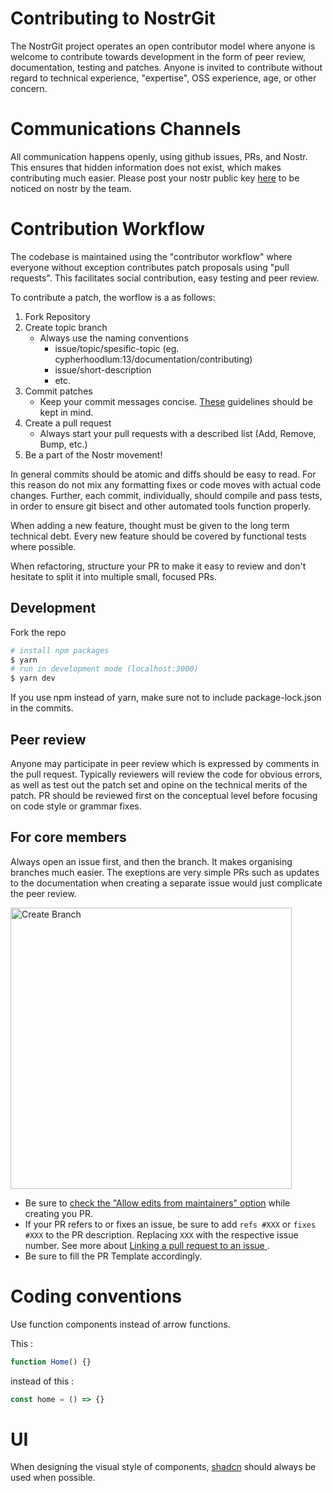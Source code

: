 # Contributing to NostrGit

The NostrGit project operates an open contributor model where anyone is welcome to contribute towards development in the form of peer review, documentation, testing and patches.
Anyone is invited to contribute without regard to technical experience, "expertise", OSS experience, age, or other concern.

# Communications Channels

All communication happens openly, using github issues, PRs, and Nostr. This ensures that hidden information does not exist, which makes contributing much easier. Please post your nostr public key [here](https://github.com/NostrGit/NostrGit/issues/19) to be noticed on nostr by the team.

# Contribution Workflow

The codebase is maintained using the "contributor workflow" where everyone without exception contributes patch proposals using "pull requests". This facilitates social contribution, easy testing and peer review.

To contribute a patch, the worflow is a as follows:

1. Fork Repository
2. Create topic branch
    - Always use the naming conventions
        - issue/topic/spesific-topic (eg. cypherhoodlum:13/documentation/contributing)
        - issue/short-description
        - etc.
3. Commit patches
    - Keep your commit messages concise. [These](https://chris.beams.io/posts/git-commit/) guidelines should be kept in mind.
4. Create a pull request
    - Always start your pull requests with a described list (Add, Remove, Bump, etc.)
5. Be a part of the Nostr movement!


In general commits should be atomic and diffs should be easy to read. For this reason do not mix any formatting fixes or code moves with actual code changes. Further, each commit, individually, should compile and pass tests, in order to ensure git bisect and other automated tools function properly.

When adding a new feature, thought must be given to the long term technical debt. Every new feature should be covered by functional tests where possible.

When refactoring, structure your PR to make it easy to review and don't hesitate to split it into multiple small, focused PRs.

## Development

Fork the repo

```bash
# install npm packages
$ yarn
# run in development mode (localhost:3000)
$ yarn dev
```

If you use npm instead of yarn, make sure not to include package-lock.json in the commits.

## Peer review

Anyone may participate in peer review which is expressed by comments in the pull request. Typically reviewers will review the code for obvious errors, as well as test out the patch set and opine on the technical merits of the patch. PR should be reviewed first on the conceptual level before focusing on code style or grammar fixes.

## For core members

Always open an issue first, and then the branch. It makes organising branches much easier. The exeptions are very simple PRs such as updates to the documentation when creating a separate issue would just complicate the peer review.

<img src="https://user-images.githubusercontent.com/8019099/222988401-6528471b-8490-4ddf-b54c-4e8b7675a6a8.jpg" alt="Create Branch" width="450px" height="auto" />

- Be sure to [check the "Allow edits from maintainers" option](https://docs.github.com/en/pull-requests/collaborating-with-pull-requests/working-with-forks/allowing-changes-to-a-pull-request-branch-created-from-a-fork) while creating you PR.
- If your PR refers to or fixes an issue, be sure to add `refs #XXX` or `fixes #XXX` to the PR description. Replacing `XXX` with the respective issue number. See more about [Linking a pull request to an issue
  ](https://docs.github.com/en/issues/tracking-your-work-with-issues/linking-a-pull-request-to-an-issue).
- Be sure to fill the PR Template accordingly.

# Coding conventions

Use function components instead of arrow functions.

This :
```javascript
function Home() {}
```
instead of this :
```javascript
const home = () => {}
```

# UI

When designing the visual style of components, [shadcn](https://ui.shadcn.com/) should always be used when possible.
